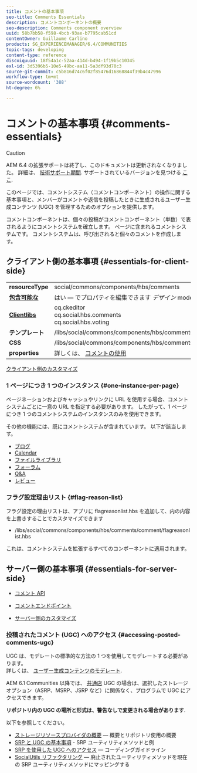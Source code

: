 ```yaml
---
title: コメントの基本事項
seo-title: Comments Essentials
description: コメントコンポーネントの概要
seo-description: Comments component overview
uuid: 58b7bb58-f598-4bcb-93ae-b7795cab51cd
contentOwner: Guillaume Carlino
products: SG_EXPERIENCEMANAGER/6.4/COMMUNITIES
topic-tags: developing
content-type: reference
discoiquuid: 18f54a1c-52aa-414d-b494-1f19b5c10345
exl-id: 3d5396b5-10e5-49bc-aa11-5a3df93d70c3
source-git-commit: c5b816d74c6f02f85476d16868844f39b4c47996
workflow-type: tm+mt
source-wordcount: '388'
ht-degree: 6%

---
```


# コメントの基本事項 {#comments-essentials}

>[!CAUTION]
>
>AEM 6.4 の拡張サポートは終了し、このドキュメントは更新されなくなりました。 詳細は、 [技術サポート期間](https://helpx.adobe.com/jp/support/programs/eol-matrix.html). サポートされているバージョンを見つける [ここ](https://experienceleague.adobe.com/docs/?lang=ja).

このページでは、コメントシステム（コメントコンポーネント）の操作に関する基本事項と、メンバーがコメントや返信を投稿したときに生成されるユーザー生成コンテンツ (UGC) を管理するためのオプションを提供します。

コメントコンポーネントは、個々の投稿がコメントコンポーネント（単数）で表されるようにコメントシステムを確立します。 ページに含まれるコメントシステムです。 コメントシステムは、呼び出されると個々のコメントを作成します。

## クライアント側の基本事項 {#essentials-for-client-side}

<table> 
 <tbody>
  <tr>
   <td> <strong>resourceType</strong></td> 
   <td> social/commons/components/hbs/comments</td> 
  </tr>
  <tr>
   <td> <a href="scf.md#add-or-include-a-communities-component"><strong>包含可能な</strong></a></td> 
   <td>はい — でプロパティを編集できます <i>デザイン </i>mode</td> 
  </tr>
  <tr>
   <td> <a href="client-customize.md#clientlibs-for-scf"><strong>Clientlibs</strong></a></td> 
   <td>cq.ckeditor<br /> cq.social.hbs.comments<br /> cq.social.hbs.voting</td> 
  </tr>
  <tr>
   <td> <strong>テンプレート</strong></td> 
   <td> /libs/social/commons/components/hbs/comments/comments.hbs<br /> </td> 
  </tr>
  <tr>
   <td> <strong>CSS</strong></td> 
   <td> /libs/social/commons/components/hbs/comments/clientlibs/commentsystem.css</td> 
  </tr>
  <tr>
   <td><strong> properties</strong></td> 
   <td> 詳しくは、 <a href="comments.md">コメントの使用</a></td> 
  </tr>
 </tbody>
</table>

[クライアント側のカスタマイズ](client-customize.md)

### 1 ページにつき 1 つのインスタンス {#one-instance-per-page}

ページネーションおよびキャッシュやリンクに URL を使用する場合、コメントシステムごとに一意の URL を指定する必要があります。 したがって、1 ページにつき 1 つのコメントシステムのインスタンスのみを使用できます。

その他の機能には、既にコメントシステムが含まれています。 以下が該当します。

* [ブログ](blog-developer-basics.md)
* [Calendar](calendar-basics-for-developers.md)
* [ファイルライブラリ](essentials-file-library.md)
* [フォーラム](essentials-forum.md)
* [Q&amp;A](qna-essentials.md)
* [レビュー](reviews-basics.md)

### フラグ設定理由リスト {#flag-reason-list}

フラグ設定の理由リストは、アプリに flagreasonlist.hbs を追加して、内の内容を上書きすることでカスタマイズできます

* /libs/social/commons/components/hbs/comments/comment/flagreasonlist.hbs

これは、コメントシステムを拡張するすべてのコンポーネントに適用されます。

## サーバー側の基本事項 {#essentials-for-server-side}

* [コメント API](https://helpx.adobe.com/experience-manager/6-4/sites/developing/using/reference-materials/javadoc/com/adobe/cq/social/commons/comments/api/package-summary.html)

* [コメントエンドポイント](https://helpx.adobe.com/experience-manager/6-4/sites/developing/using/reference-materials/javadoc/com/adobe/cq/social/commons/comments/endpoints/package-summary.html)

* [サーバー側のカスタマイズ](server-customize.md)

### 投稿されたコメント (UGC) へのアクセス {#accessing-posted-comments-ugc}

UGC は、モデレートの標準的な方法の 1 つを使用してモデレートする必要があります。\
詳しくは、 [ユーザー生成コンテンツのモデレート](moderate-ugc.md).

AEM 6.1 Communities 以降では、 [共通店](working-with-srp.md) UGC の場合は、選択したストレージオプション（ASRP、MSRP、JSRP など）に関係なく、プログラムで UGC にアクセスできます。

**リポジトリ内の UGC の場所と形式は、警告なしで変更される場合があります**.

以下を参照してください。

* [ストレージリソースプロバイダの概要](srp.md)  — 概要とリポジトリ使用の概要
* [SRP と UGC の基本事項](srp-and-ugc.md) - SRP ユーティリティメソッドと例
* [SRP を使用した UGC へのアクセス](accessing-ugc-with-srp.md)  — コーディングガイドライン
* [SocialUtils リファクタリング](socialutils.md)  — 廃止されたユーティリティメソッドを現在の SRP ユーティリティメソッドにマッピングする
